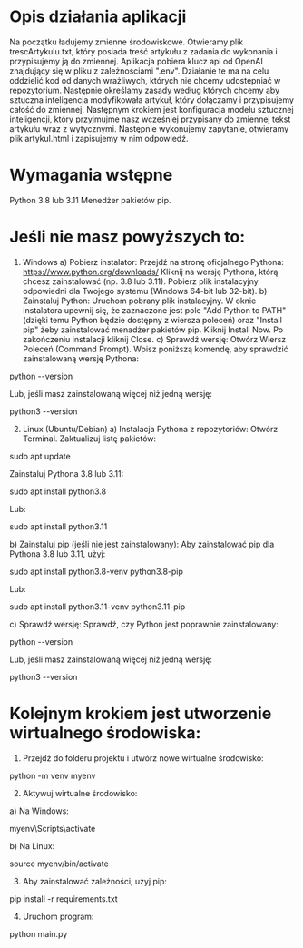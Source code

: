 # Opis działania aplikacji

Na początku ładujemy zmienne środowiskowe. Otwieramy plik trescArtykulu.txt, który posiada treść artykułu z zadania do wykonania i przypisujemy ją do zmiennej. Aplikacja pobiera klucz api od OpenAI znajdujący się w pliku z zależnościami ".env". Działanie te ma na celu oddzielić kod od danych wrażliwych, których nie chcemy udostepniać w repozytorium. Następnie określamy zasady według których chcemy aby sztuczna inteligencja modyfikowała artykuł, który dołączamy i przypisujemy całość do zmiennej. Następnym krokiem jest konfiguracja modelu sztucznej inteligencji, który przyjmujme nasz wcześniej przypisany do zmiennej tekst artykułu wraz z wytycznymi. Następnie wykonujemy zapytanie, otwieramy plik artykul.html i zapisujemy w nim odpowiedź.

# Wymagania wstępne 

Python 3.8 lub 3.11
Menedżer pakietów pip.

# Jeśli nie masz powyższych to:

1. Windows
a) Pobierz instalator:
Przejdź na stronę oficjalnego Pythona: https://www.python.org/downloads/
Kliknij na wersję Pythona, którą chcesz zainstalować (np. 3.8 lub 3.11).
Pobierz plik instalacyjny odpowiedni dla Twojego systemu (Windows 64-bit lub 32-bit).
b) Zainstaluj Python:
Uruchom pobrany plik instalacyjny.
W oknie instalatora upewnij się, że zaznaczone jest pole "Add Python to PATH" (dzięki temu Python będzie dostępny z wiersza poleceń) oraz "Install pip" żeby zainstalować menadżer pakietów pip.
Kliknij Install Now.
Po zakończeniu instalacji kliknij Close.
c) Sprawdź wersję:
Otwórz Wiersz Poleceń (Command Prompt).
Wpisz poniższą komendę, aby sprawdzić zainstalowaną wersję Pythona:

python --version

Lub, jeśli masz zainstalowaną więcej niż jedną wersję:

python3 --version

2. Linux (Ubuntu/Debian)
a) Instalacja Pythona z repozytoriów:
Otwórz Terminal.
Zaktualizuj listę pakietów:

sudo apt update

Zainstaluj Pythona 3.8 lub 3.11:

sudo apt install python3.8

Lub:

sudo apt install python3.11

b) Zainstaluj pip (jeśli nie jest zainstalowany):
Aby zainstalować pip dla Pythona 3.8 lub 3.11, użyj:

sudo apt install python3.8-venv python3.8-pip

Lub:

sudo apt install python3.11-venv python3.11-pip

c) Sprawdź wersję:
Sprawdź, czy Python jest poprawnie zainstalowany:

python --version

Lub, jeśli masz zainstalowaną więcej niż jedną wersję:

python3 --version

# Kolejnym krokiem jest utworzenie wirtualnego środowiska:

1. Przejdź do folderu projektu i utwórz nowe wirtualne środowisko:

python -m venv myenv

2. Aktywuj wirtualne środowisko:

a) Na Windows:

myenv\Scripts\activate

b) Na Linux:

source myenv/bin/activate

3. Aby zainstalować zależności, użyj pip:

pip install -r requirements.txt

4. Uruchom program:

python main.py